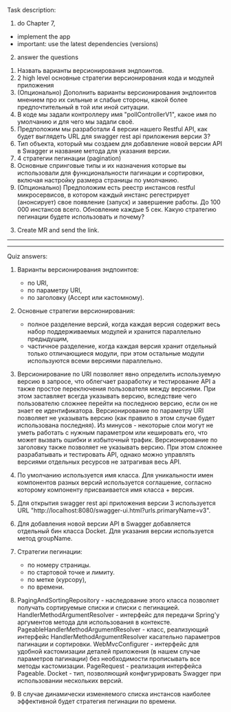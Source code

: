 Task description:

1) do Chapter 7,

  - implement the app
  - important: use the latest dependencies (versions)

2) answer the questions

  1.  Назвать варианты версионирования эндпоинтов.
  2.  2 high level основные стратегии версионирования кода и модулей приложения
  3.  (Опционально) Дополнить варианты версионирования эндпоинтов мнением про их сильные и слабые стороны, какой более предпочтительный в той или иной ситуации.
  4.  В коде мы задали контроллеру имя "pollControllerV1", какое имя по умолчанию и для чего мы задали своё. 
  5.  Предположим мы разработали 4 версии нашего Restful API, как будет выглядеть URL для swagger rest api приложения версии 3? 
  6.  Тип объекта, который мы создаем для добавление новой версии API в Swagger и название метода для указания версии.
  7.  4 стратегии пегинации (pagination)
  8.  Основные спринговые типы и их назначения которые вы использовали для функциональности пагинации и сортировки, включая настройку размера страницы по умолчанию.
  9.  (Опционально) Предположим есть реестр инстансов restful микросервисов, в котором каждый инстанс регестрирует (анонсирует) свое появление (запуск) и завершение работы. До 100 000 инстансов всего. Обновление каждые 5 сек. Какую стратегию пегинации будете использовать и почему?

3) Create MR and send the link.

-----
-----

Quiz answers:

1. Варианты версионирования эндпоинтов:

    - по URI,
    - по параметру URI,
    - по заголовку (Accept или кастомному).

2. Основные стратегии версионирования:
    - полное разделение версий, когда каждая версия содержит весь набор поддерживаемых модулей и хранится параллельно предыдущим,
    - частичное разделение, когда каждая версия хранит отдельный только отличающиеся модули, при этом остальные модули используются всеми версиями параллельно.

3. Версионирование по URI позволяет явно определить используемую версию в запросе, что облегчает разработку и тестирование API а также простое переключения пользователя между версиями. При этом заставляет всегда указывать версию, вследствие чего пользователю сложнее перейти на последнюю версию, если он не знает ее идентификатора.
   Версионирование по параметру URI позволяет не указывать версию (как правило в этом случае будет использована последняя). Из минусов - некоторые слои могут не уметь работать с нужным параметром или кешировать его, что может вызвать ошибки и избыточный трафик.
   Версионирование по заголовку также позволяет не указывать версию. При этом сложнее разрабатывать и тестировать API, однако можно управлять версиями отдельных ресурсов не затрагивая весь API.

4. По умолчанию используется имя класса. Для уникальности имен компонентов разных версий используется соглашение, согласно которому компоненту присваивается имя класса + версия.

5. Для открытия swagger rest api приложения версии 3 используется URL "http://localhost:8080/swagger-ui.html?urls.primaryName=v3".

6. Для добавления новой версии API в Swagger добавляется отдельный бин класса Docket. Для указания версии используется метод groupName.

7. Стратегии пегинации:
    - по номеру страницы.
    - по стартовой точке и лимиту.
    - по метке (курсору),
    - по времени.

8. PagingAndSortingRepository - наследование этого класса позволяет получать сортируемые списки и списки с пегинацией.
   HandlerMethodArgumentResolver - интерфейс для передачи Spring'у аргументов метода для использования в контексте.
   PageableHandlerMethodArgumentResolver - класс, реализующий интерфейс HandlerMethodArgumentResolver касательно параметров пагинации и сортировки.
   WebMvcConfigurer - интерфейс для удобной кастомизации деталей приложения (в нашем случае параметров пагинации) без необходимости прописывать все методы кастомизации.
   PageRequest - реализация интерфейса Pageable.
   Docket - тип, позволяющий конфигурировать Swagger при использовании нескольких версий.

9. В случае динамически изменяемого списка инстансов наиболее эффективной будет стратегия пегинации по времени.
